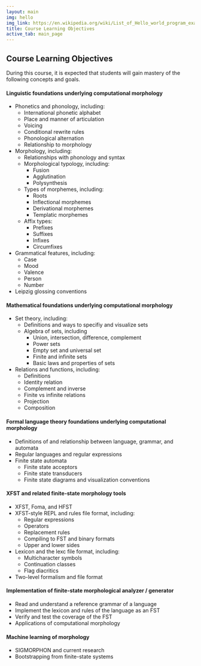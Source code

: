 ```yaml
---
layout: main
img: hello
img_link: https://en.wikipedia.org/wiki/List_of_Hello_world_program_examples
title: Course Learning Objectives
active_tab: main_page 
---
```


<h2>Course Learning Objectives</h2>

During this course, it is expected that students will gain mastery of the following concepts and goals.

<h4>Linguistic foundations underlying computational morphology</h4>

* Phonetics and phonology, including:
  * International phonetic alphabet
  * Place and manner of articulation
  * Voicing
  * Conditional rewrite rules
  * Phonological alternation
  * Relationship to morphology
* Morphology, including:
  * Relationships with phonology and syntax
  * Morphological typology, including:
    * Fusion
    * Agglutination
    * Polysynthesis
  * Types of morphemes, including:
    * Roots
    * Inflectional morphemes
    * Derivational morphemes
    * Templatic morphemes
  * Affix types:
    * Prefixes
    * Suffixes
    * Infixes
    * Circumfixes
* Grammatical features, including:
  * Case
  * Mood
  * Valence
  * Person
  * Number
* Leipzig glossing conventions



<h4>Mathematical foundations underlying computational morphology</h4>

* Set theory, including:
  * Definitions and ways to specifiy and visualize sets
  * Algebra of sets, including
    * Union, intersection, difference, complement
    * Power sets
    * Empty set and universal set
    * Finite and infinite sets
    * Basic laws and properties of sets
* Relations and functions, including:
  * Definitions
  * Identity relation
  * Complement and inverse
  * Finite vs infinite relations
  * Projection
  * Composition
  
  
<h4>Formal language theory foundations underlying computational morphology</h4>

* Definitions of and relationship between language, grammar, and automata
* Regular languages and regular expressions
* Finite state automata
  * Finite state acceptors
  * Finite state transducers
  * Finite state diagrams and visualization conventions


<h4>XFST and related finite-state morphology tools</h4>

* XFST, Foma, and HFST
* XFST-style REPL and rules file format, including:
  * Regular expressions
  * Operators
  * Replacement rules
  * Compiling to FST and binary formats
  * Upper and lower sides
* Lexicon and the lexc file format, including:
  * Multicharacter symbols
  * Continuation classes
  * Flag diacritics
* Two-level formalism and file format


<h4>Implementation of finite-state morphological analyzer / generator</h4>

* Read and understand a reference grammar of a language
* Implement the lexicon and rules of the language as an FST
* Verify and test the coverage of the FST
* Applications of computational morphology


<h4>Machine learning of morphology</h4>

* SIGMORPHON and current research
* Bootstrapping from finite-state systems


